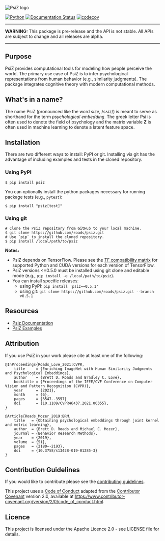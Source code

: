 ![PsiZ logo](docs/img/full_logo_300.png)

[![Python](https://img.shields.io/pypi/pyversions/psiz.svg?style=plastic)](https://badge.fury.io/py/psiz)
[![Documentation Status](https://readthedocs.org/projects/psiz/badge/?version=latest)](https://psiz.readthedocs.io/en/latest/?badge=latest)
[![codecov](https://codecov.io/gh/roads/psiz/branch/main/graph/badge.svg?token=UIK748KI5I)](https://codecov.io/gh/roads/psiz)

---
**WARNING:** This package is pre-release and the API is not stable. All APIs are subject to change and all releases are alpha.

---

## Purpose

PsiZ provides computational tools for modeling how people perceive the world. The primary use case of PsiZ is to infer psychological representations from human behavior (e.g., similarity judgments). The package integrates cognitive theory with modern computational methods.

## What's in a name?

The name PsiZ (pronounced like the word *size*, /sʌɪz/) is meant to serve as shorthand for the term *psychological embedding*. The greek letter Psi is often used to denote the field of psychology and the matrix variable **Z** is often used in machine learning to denote a latent feature space.

## Installation

There are two different ways to install: PyPI or git. Installing via git has the advantage of including examples and tests in the cloned repository.

### Using PyPI
```
$ pip install psiz
```
You can optionally install the python packages necessary for running package tests (e.g., `pytest`):
```
$ pip install "psiz[test]"
```

### Using git
```
# Clone the PsiZ repository from GitHub to your local machine.
$ git clone https://github.com/roads/psiz.git
# Use `pip` to install the cloned repository.
$ pip install /local/path/to/psiz
```

**Notes:**
* PsiZ depends on TensorFlow. Please see the [TF compatibility matrix](https://www.tensorflow.org/install/source#gpu) for supported Python and CUDA versions for each version of TensorFlow.
* PsiZ versions <=0.5.0 must be installed using git clone and editable mode (e.g., `pip install -e /local/path/to/psiz`).
* You can install specific releases:
    * using PyPI: `pip install 'psiz==0.5.1'`
    * using git: `git clone https://github.com/roads/psiz.git --branch v0.5.1`

## Resources
* [Psiz Documentation](https://psiz.readthedocs.io/en/latest/)
* [PsiZ Examples](examples/)

## Attribution
If you use PsiZ in your work please cite at least one of the following:
```
@InProceedings{Roads_Love_2021:CVPR,
    title     = {Enriching ImageNet with Human Similarity Judgments and Psychological Embeddings},
    author    = {Brett D. Roads and Bradley C. Love},
    booktitle = {Proceedings of the IEEE/CVF Conference on Computer Vision and Pattern Recognition (CVPR)},
    year      = {2021},
    month     = {6},
    pages     = {3547--3557}
    doi       = {10.1109/CVPR46437.2021.00355},
}
```
```
@Article{Roads_Mozer_2019:BRM,
    title   = {Obtaining psychological embeddings through joint kernel and metric learning},
    author  = {Brett D. Roads and Michael C. Mozer},
    journal = {Behavior Research Methods},
    year    = {2019},
    volume  = {51},
    pages   = {2180–-2193},
    doi     = {10.3758/s13428-019-01285-3}
}
```

## Contribution Guidelines
If you would like to contribute please see the [contributing guidelines](CONTRIBUTING.md).

This project uses a [Code of Conduct](CODE.md) adapted from the [Contributor Covenant](https://www.contributor-covenant.org/)
version 2.0, available at <https://www.contributor-covenant.org/version/2/0/code_of_conduct.html>.

## Licence
This project is licensed under the Apache Licence 2.0 - see LICENSE file for details.

